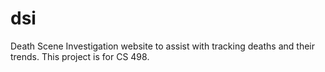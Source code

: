 # dsi
Death Scene Investigation website to assist with tracking deaths and their trends. This project is for CS 498.
